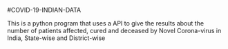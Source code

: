 #COVID-19-INDIAN-DATA

This is a python program that uses a API to give the results about the number of patients affected, cured and deceased by Novel Corona-virus in India, State-wise and District-wise
